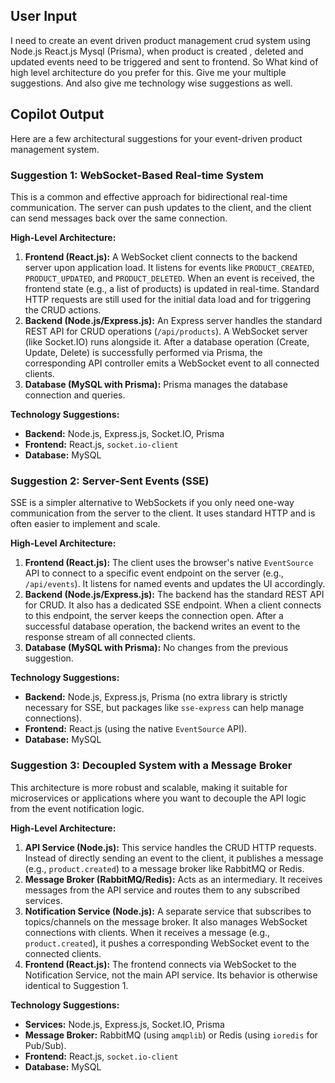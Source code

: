 ## User Input

I need to create an event driven product management crud system using Node.js React.js Mysql (Prisma), when product is created , deleted and updated events need to be triggered and sent to frontend. So What kind of high level architecture do you prefer for this. Give me your multiple suggestions. And also give me technology wise suggestions as well.

## Copilot Output

Here are a few architectural suggestions for your event-driven product management system.

### Suggestion 1: WebSocket-Based Real-time System

This is a common and effective approach for bidirectional real-time communication. The server can push updates to the client, and the client can send messages back over the same connection.

**High-Level Architecture:**

1.  **Frontend (React.js):** A WebSocket client connects to the backend server upon application load. It listens for events like `PRODUCT_CREATED`, `PRODUCT_UPDATED`, and `PRODUCT_DELETED`. When an event is received, the frontend state (e.g., a list of products) is updated in real-time. Standard HTTP requests are still used for the initial data load and for triggering the CRUD actions.
2.  **Backend (Node.js/Express.js):** An Express server handles the standard REST API for CRUD operations (`/api/products`). A WebSocket server (like Socket.IO) runs alongside it. After a database operation (Create, Update, Delete) is successfully performed via Prisma, the corresponding API controller emits a WebSocket event to all connected clients.
3.  **Database (MySQL with Prisma):** Prisma manages the database connection and queries.

**Technology Suggestions:**

*   **Backend:** Node.js, Express.js, Socket.IO, Prisma
*   **Frontend:** React.js, `socket.io-client`
*   **Database:** MySQL

### Suggestion 2: Server-Sent Events (SSE)

SSE is a simpler alternative to WebSockets if you only need one-way communication from the server to the client. It uses standard HTTP and is often easier to implement and scale.

**High-Level Architecture:**

1.  **Frontend (React.js):** The client uses the browser's native `EventSource` API to connect to a specific event endpoint on the server (e.g., `/api/events`). It listens for named events and updates the UI accordingly.
2.  **Backend (Node.js/Express.js):** The backend has the standard REST API for CRUD. It also has a dedicated SSE endpoint. When a client connects to this endpoint, the server keeps the connection open. After a successful database operation, the backend writes an event to the response stream of all connected clients.
3.  **Database (MySQL with Prisma):** No changes from the previous suggestion.

**Technology Suggestions:**

*   **Backend:** Node.js, Express.js, Prisma (no extra library is strictly necessary for SSE, but packages like `sse-express` can help manage connections).
*   **Frontend:** React.js (using the native `EventSource` API).
*   **Database:** MySQL

### Suggestion 3: Decoupled System with a Message Broker

This architecture is more robust and scalable, making it suitable for microservices or applications where you want to decouple the API logic from the event notification logic.

**High-Level Architecture:**

1.  **API Service (Node.js):** This service handles the CRUD HTTP requests. Instead of directly sending an event to the client, it publishes a message (e.g., `product.created`) to a message broker like RabbitMQ or Redis.
2.  **Message Broker (RabbitMQ/Redis):** Acts as an intermediary. It receives messages from the API service and routes them to any subscribed services.
3.  **Notification Service (Node.js):** A separate service that subscribes to topics/channels on the message broker. It also manages WebSocket connections with clients. When it receives a message (e.g., `product.created`), it pushes a corresponding WebSocket event to the connected clients.
4.  **Frontend (React.js):** The frontend connects via WebSocket to the Notification Service, not the main API service. Its behavior is otherwise identical to Suggestion 1.

**Technology Suggestions:**

*   **Services:** Node.js, Express.js, Socket.IO, Prisma
*   **Message Broker:** RabbitMQ (using `amqplib`) or Redis (using `ioredis` for Pub/Sub).
*   **Frontend:** React.js, `socket.io-client`
*   **Database:** MySQL
